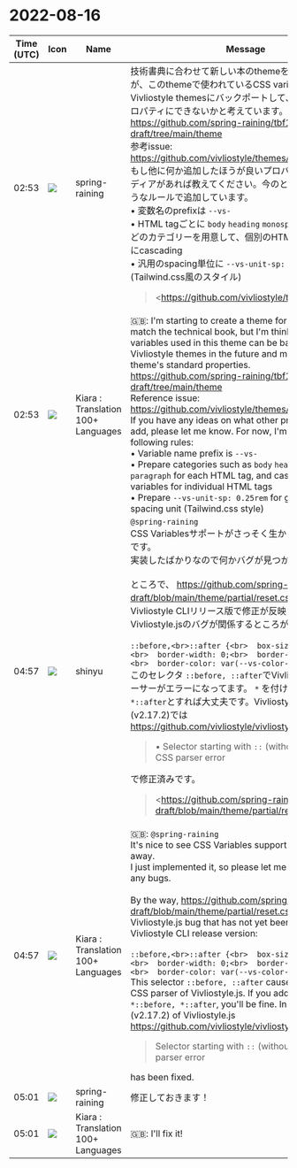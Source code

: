 # 2022-08-16

|Time (UTC)|Icon|Name|Message|
|---|---|---|---|
|02:53|![](https://secure.gravatar.com/avatar/1ac180f0868137292905c311b5fff781.jpg?s=72&d=https%3A%2F%2Fa.slack-edge.com%2Fdf10d%2Fimg%2Favatars%2Fava_0021-72.png)|spring-raining|技術書典に合わせて新しい本のthemeを作り始めていますが、このthemeで使われているCSS variablesは将来Vivliostyle themesにバックポートして、themes標準のプロパティにできないかと考えています。<br><https://github.com/spring-raining/tbf13-draft/tree/main/theme><br>参考issue: <https://github.com/vivliostyle/themes/issues/67><br>もし他に何か追加したほうが良いプロパティについてアイディアがあれば教えてください。今のところは、以下のようなルールで追加しています。<br>• 変数名のprefixは `--vs-`<br>• HTML tagごとに `body` `heading` `monospace` `paragraph` などのカテゴリーを用意して、個別のHTML tag向けの変数にcascading<br>• 汎用のspacing単位に `--vs-unit-sp: 0.25rem` を用意 (Tailwind.css風のスタイル)<br><blockquote><https://github.com/vivliostyle/themes/issues/67|#67 Vivliostyle CoreでCSSカスタムプロパティ（変数）が利用可能になったらThemeで活用してほしい></blockquote>|
|02:53|![](https://avatars.slack-edge.com/2021-08-02/2324149410423_2aa7423c4133ecb9f168_72.png)|Kiara : Translation 100+ Languages|🇬🇧: I'm starting to create a theme for a new book to match the technical book, but I'm thinking that the CSS variables used in this theme can be backported to Vivliostyle themes in the future and made into the theme's standard properties.<br><https://github.com/spring-raining/tbf13-draft/tree/main/theme><br>Reference issue: <https://github.com/vivliostyle/themes/issues/67><br>If you have any ideas on what other properties I should add, please let me know. For now, I'm adding the following rules:<br>• Variable name prefix is `--vs-`<br>• Prepare categories such as `body` `heading` `monospace` `paragraph` for each HTML tag, and cascading to variables for individual HTML tags<br>• Prepare `--vs-unit-sp: 0.25rem` for general-purpose spacing unit (Tailwind.css style)|
|04:57|![](https://avatars.slack-edge.com/2018-04-27/354445776386_e258f5ed5ba887b08668_72.jpg)|shinyu|`@spring-raining`<br>CSS Variablesサポートがさっそく生かされてありがたいです。<br>実装したばかりなので何かバグが見つかったらよろしく。<br><br>ところで、 <https://github.com/spring-raining/tbf13-draft/blob/main/theme/partial/reset.css> で、まだVivliostyle CLIリリース版で修正が反映されていないVivliostyle.jsのバグが関係するところがあります:<br><br>```::before,<br>::after {<br>  box-sizing: border-box;<br>  border-width: 0;<br>  border-style: solid;<br>  border-color: var(--vs-color-border);<br>}```<br>このセレクタ `::before, ::after`でVivliostyle.jsのCSSパーサーがエラーになってます。 `*` を付けて  `*::before, *::after`とすれば大丈夫です。Vivliostyle.jsの最新(v2.17.2)では<br><https://github.com/vivliostyle/vivliostyle.js/pull/974><br><blockquote>• Selector starting with `::` (without `*`) causes CSS parser error</blockquote>で修正済みです。<br><blockquote><https://github.com/spring-raining/tbf13-draft/blob/main/theme/partial/reset.css | reset.css></blockquote><br><blockquote><https://github.com/vivliostyle/vivliostyle.js/pull/974|#974 fix: Incorrect behavior of ::first-letter and ::first-line selectors></blockquote>|
|04:57|![](https://avatars.slack-edge.com/2021-08-02/2324149410423_2aa7423c4133ecb9f168_72.png)|Kiara : Translation 100+ Languages|🇬🇧: `@spring-raining`<br>It's nice to see CSS Variables support come to life right away.<br>I just implemented it, so please let me know if you find any bugs.<br><br>By the way, <https://github.com/spring-raining/tbf13-draft/blob/main/theme/partial/reset.css> is related to a Vivliostyle.js bug that has not yet been fixed in the Vivliostyle CLI release version:<br><br>```::before,<br>::after {<br>  box-sizing: border-box;<br>  border-width: 0;<br>  border-style: solid;<br>  border-color: var(--vs-color-border);<br>}```<br>This selector `::before, ::after` causes an error in the CSS parser of Vivliostyle.js. If you add `*` and say `*::before, *::after`, you'll be fine. In the latest (v2.17.2) of Vivliostyle.js<br><https://github.com/vivliostyle/vivliostyle.js/pull/974><br><blockquote>Selector starting with `::` (without `*`) causes CSS parser error</blockquote>has been fixed.|
|05:01|![](https://secure.gravatar.com/avatar/1ac180f0868137292905c311b5fff781.jpg?s=72&d=https%3A%2F%2Fa.slack-edge.com%2Fdf10d%2Fimg%2Favatars%2Fava_0021-72.png)|spring-raining|修正しておきます！|
|05:01|![](https://avatars.slack-edge.com/2021-08-02/2324149410423_2aa7423c4133ecb9f168_72.png)|Kiara : Translation 100+ Languages|🇬🇧: I'll fix it!|
